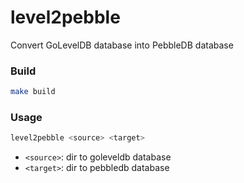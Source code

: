 # level2pebble

Convert GoLevelDB database into PebbleDB database

### Build
```bash
make build
```

### Usage
```bash
level2pebble <source> <target>
```

- `<source>`: dir to goleveldb database
- `<target>`: dir to pebbledb database
